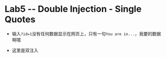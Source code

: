 # Lab5 -- Double Injection - Single Quotes

+ 输入`?id=1`没有任何数据显示在网页上，只有一句`You are in...`，我要的数据啊喂

+ 这里是双注入

